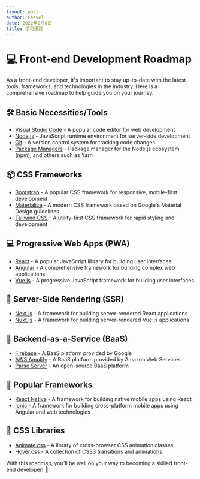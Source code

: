 ```yaml
---
layout: post
author: Feavel
date: 2022年2月8日
title: 学习道路
---
```


# 💻 Front-end Development Roadmap

As a front-end developer, it's important to stay up-to-date with the latest tools, frameworks, and technologies in the industry. Here is a comprehensive roadmap to help guide you on your journey.

## 🛠 Basic Necessities/Tools

- [Visual Studio Code](https://code.visualstudio.com/) - A popular code editor for web development
- [Node.js](https://nodejs.org) - JavaScript runtime environment for server-side development
- [Git](https://git-scm.com/) - A version control system for tracking code changes
- [Package Managers](https://npmjs.com) - Package manager for the Node.js ecosystem (npm), and others such as Yarn

## 📦 CSS Frameworks

- [Bootstrap](https://getbootstrap.com/) - A popular CSS framework for responsive, mobile-first development
- [Materialize](https://materializecss.com/) - A modern CSS framework based on Google's Material Design guidelines
- [Tailwind CSS](https://tailwindcss.com/) - A utility-first CSS framework for rapid styling and development

## 💻 Progressive Web Apps (PWA)

- [React](https://reactjs.org) - A popular JavaScript library for building user interfaces
- [Angular](https://angular.io) - A comprehensive framework for building complex web applications
- [Vue.js](https://vuejs.org) - A progressive JavaScript framework for building user interfaces

## 🔄 Server-Side Rendering (SSR)

- [Next.js](https://nextjs.org) - A framework for building server-rendered React applications
- [Nuxt.js](https://nuxtjs.org) - A framework for building server-rendered Vue.js applications

## 💼 Backend-as-a-Service (BaaS)

- [Firebase](https://firebase.google.com) - A BaaS platform provided by Google
- [AWS Amplify](https://aws.amazon.com/amplify) - A BaaS platform provided by Amazon Web Services
- [Parse Server](https://parseplatform.org) - An open-source BaaS platform

## 🚀 Popular Frameworks

- [React Native](https://reactnative.dev) - A framework for building native mobile apps using React
- [Ionic](https://ionicframework.com) - A framework for building cross-platform mobile apps using Angular and web technologies

## 🎨 CSS Libraries

- [Animate.css](https://animate.style) - A library of cross-browser CSS animation classes
- [Hover.css](https://ianlunn.github.io/Hover/) - A collection of CSS3 transitions and animations

With this roadmap, you'll be well on your way to becoming a skilled front-end developer! 🚀
